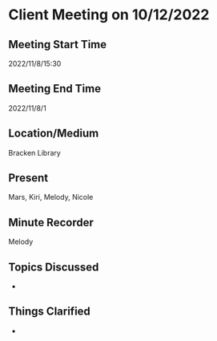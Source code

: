 # Client Meeting on 10/12/2022

## Meeting Start Time
2022/11/8/15:30

## Meeting End Time
2022/11/8/1

## Location/Medium
Bracken Library

## Present
Mars, Kiri, Melody, Nicole

## Minute Recorder
Melody

## Topics Discussed
- 
## Things Clarified
- 
